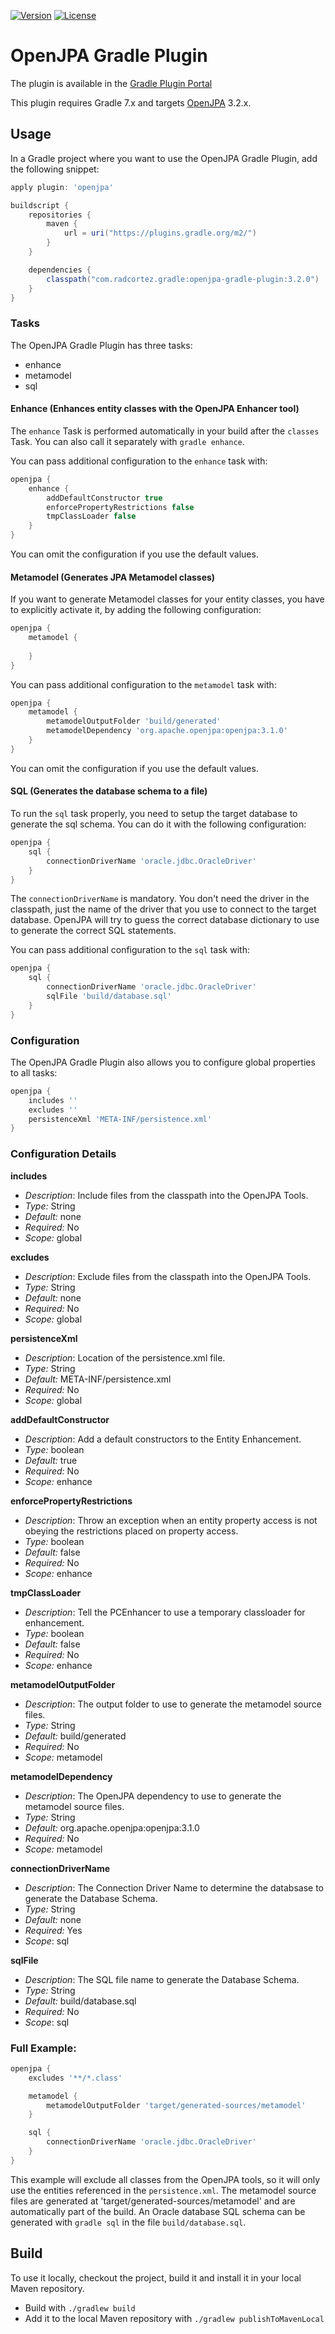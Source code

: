 [![Version](https://img.shields.io/maven-metadata/v/https/plugins.gradle.org/m2/com/radcortez/gradle/openjpa-gradle-plugin/maven-metadata.xml.svg?label=gradle)](https://plugins.gradle.org/plugin/com.radcortez.openjpa.gradle.plugin)
[![License](https://img.shields.io/github/license/radcortez/openjpa-gradle-plugin.svg)](http://www.apache.org/licenses/LICENSE-2.0)

# OpenJPA Gradle Plugin

The plugin is available in the [Gradle Plugin Portal](https://plugins.gradle.org/plugin/com.radcortez.openjpa.gradle.plugin)

This plugin requires Gradle 7.x and targets [OpenJPA](https://openjpa.apache.org) 3.2.x.

## Usage
In a Gradle project where you want to use the OpenJPA Gradle Plugin, add the following snippet:
 
```gradle
apply plugin: 'openjpa'

buildscript {
    repositories {
        maven {
            url = uri("https://plugins.gradle.org/m2/")
        }
    }

    dependencies {
        classpath("com.radcortez.gradle:openjpa-gradle-plugin:3.2.0")
    }
}
```

### Tasks
The OpenJPA Gradle Plugin has three tasks:
* enhance
* metamodel
* sql

#### Enhance (Enhances entity classes with the OpenJPA Enhancer tool)
The `enhance` Task is performed automatically in your build after the `classes` Task. You can also call it separately
with `gradle enhance`.

You can pass additional configuration to the `enhance` task with:

```gradle
openjpa {
    enhance {
        addDefaultConstructor true
        enforcePropertyRestrictions false
        tmpClassLoader false
    }
}
```

You can omit the configuration if you use the default values.

#### Metamodel (Generates JPA Metamodel classes)
If you want to generate Metamodel classes for your entity classes, you have to explicitly activate it, by adding the 
following configuration:

```gradle
openjpa {
    metamodel {
       
    }
}
```

You can pass additional configuration to the `metamodel` task with:
```gradle
openjpa {
    metamodel {
        metamodelOutputFolder 'build/generated'
        metamodelDependency 'org.apache.openjpa:openjpa:3.1.0'
    }
}
```

You can omit the configuration if you use the default values.

#### SQL (Generates the database schema to a file)
To run the `sql` task properly, you need to setup the target database to generate the sql schema. You can do it with 
the following configuration:

```gradle
openjpa {
    sql {
        connectionDriverName 'oracle.jdbc.OracleDriver'
    }
}
```

The `connectionDriverName` is mandatory. You don't need the driver in the classpath, just the name of the driver that 
you use to connect to the target database. OpenJPA will try to guess the correct database dictionary to use to generate
the correct SQL statements.

You can pass additional configuration to the `sql` task with:
```gradle
openjpa {
    sql {
        connectionDriverName 'oracle.jdbc.OracleDriver'
        sqlFile 'build/database.sql'
    }
}
```

### Configuration
The OpenJPA Gradle Plugin also allows you to configure global properties to all tasks:
```gradle
openjpa {
    includes ''
    excludes ''
    persistenceXml 'META-INF/persistence.xml'
}
```

### Configuration Details

**includes**
* _Description_: Include files from the classpath into the OpenJPA Tools.
* _Type:_ String
* _Default:_ none
* _Required:_ No
* _Scope:_ global

**excludes**
* _Description_: Exclude files from the classpath into the OpenJPA Tools.
* _Type:_ String
* _Default:_ none
* _Required:_ No
* _Scope:_ global

**persistenceXml**
* _Description_: Location of the persistence.xml file.
* _Type:_ String
* _Default:_ META-INF/persistence.xml
* _Required:_ No
* _Scope:_ global

**addDefaultConstructor**
* _Description_: Add a default constructors to the Entity Enhancement.
* _Type:_ boolean
* _Default:_ true
* _Required:_ No
* _Scope:_ enhance

**enforcePropertyRestrictions**
* _Description_: Throw an exception when an entity property access is not obeying the restrictions placed on property access.
* _Type:_ boolean
* _Default:_ false
* _Required:_ No
* _Scope:_ enhance

**tmpClassLoader**
* _Description_: Tell the PCEnhancer to use a temporary classloader for enhancement.
* _Type:_ boolean
* _Default:_ false
* _Required:_ No
* _Scope:_ enhance

**metamodelOutputFolder**
* _Description_: The output folder to use to generate the metamodel source files.
* _Type:_ String
* _Default:_ build/generated
* _Required:_ No
* _Scope:_ metamodel

**metamodelDependency**
* _Description_: The OpenJPA dependency to use to generate the metamodel source files.
* _Type:_ String
* _Default:_ org.apache.openjpa:openjpa:3.1.0
* _Required:_ No
* _Scope:_ metamodel

**connectionDriverName**
* _Description_: The Connection Driver Name to determine the databsase to generate the Database Schema.
* _Type:_ String
* _Default:_ none
* _Required:_ Yes
* _Scope_: sql

**sqlFile**
* _Description_: The SQL file name to generate the Database Schema.
* _Type:_ String
* _Default:_ build/database.sql
* _Required:_ No
* _Scope_: sql

### Full Example:
```gradle
openjpa {
    excludes '**/*.class'

    metamodel {
        metamodelOutputFolder 'target/generated-sources/metamodel'
    }

    sql {
        connectionDriverName 'oracle.jdbc.OracleDriver'
    }
}
```

This example will exclude all classes from the OpenJPA tools, so it will only use the entities referenced in the 
`persistence.xml`. The metamodel source files are generated at 'target/generated-sources/metamodel' and are 
automatically part of the build. An Oracle database SQL schema can be generated with `gradle sql` in the file 
`build/database.sql`.

## Build
To use it locally, checkout the project, build it and install it in your local Maven repository.

 * Build with `./gradlew build`
 * Add it to the local Maven repository with `./gradlew publishToMavenLocal`
